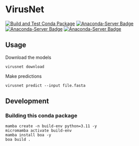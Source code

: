 # VirusNet

[![Build and Test Conda Package](https://github.com/GenomeNet/VirusNet/actions/workflows/python-package-conda.yml/badge.svg)](https://github.com/GenomeNet/VirusNet/actions/workflows/python-package-conda.yml) [![Anaconda-Server Badge](https://anaconda.org/genomenet/virusnet/badges/version.svg)](https://anaconda.org/genomenet/virusnet) [![Anaconda-Server Badge](https://anaconda.org/genomenet/virusnet/badges/latest_release_relative_date.svg)](https://anaconda.org/genomenet/virusnet) [![Anaconda-Server Badge](https://anaconda.org/genomenet/virusnet/badges/downloads.svg)](https://anaconda.org/genomenet/virusnet)


## Usage

Download the models

```
virusnet download
```

Make predictions

```
virusnet predict --input file.fasta
```

## Development

### Building this conda package

```
mamba create -n build-env python=3.11 -y
micromamba activate build-env
mamba install boa -y
boa build .
```
